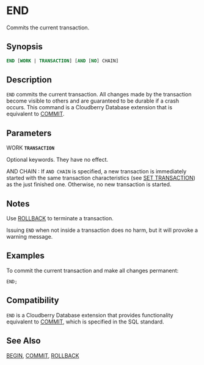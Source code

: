 # END

Commits the current transaction.

## Synopsis

```sql
END [WORK | TRANSACTION] [AND [NO] CHAIN]
```

## Description

`END` commits the current transaction. All changes made by the transaction become visible to others and are guaranteed to be durable if a crash occurs. This command is a Cloudberry Database extension that is equivalent to [COMMIT](/docs/sql-statements/sql-stmt-commit.md).

## Parameters

WORK
**`TRANSACTION`**

Optional keywords. They have no effect.

AND CHAIN
:   If `AND CHAIN` is specified, a new transaction is immediately started with the same transaction characteristics (see [SET TRANSACTION](/docs/sql-statements/sql-stmt-set-transaction.md)) as the just finished one. Otherwise, no new transaction is started.

## Notes

Use [ROLLBACK](/docs/sql-statements/sql-stmt-rollback.md) to terminate a transaction.

Issuing `END` when not inside a transaction does no harm, but it will provoke a warning message.

## Examples

To commit the current transaction and make all changes permanent:

```
END;
```

## Compatibility

`END` is a Cloudberry Database extension that provides functionality equivalent to [COMMIT](/docs/sql-statements/sql-stmt-commit.md), which is specified in the SQL standard.

## See Also

[BEGIN](/docs/sql-statements/sql-stmt-begin.md), [COMMIT](/docs/sql-statements/sql-stmt-commit.md), [ROLLBACK](/docs/sql-statements/sql-stmt-rollback.md)



